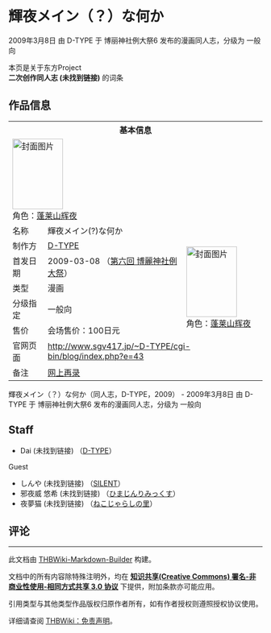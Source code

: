 # 輝夜メイン（？）な何か

<!-- source html: G:\repos\THBWiki-Markdown-Builder\THBWikiMarkdown\Temp\main\2\24\ns0%3A%E8%BC%9D%E5%A4%9C%E3%83%A1%E3%82%A4%E3%83%B3%EF%BC%88%EF%BC%9F%EF%BC%89%E3%81%AA%E4%BD%95%E3%81%8B.html -->

2009年3月8日 由 D-TYPE 于 博丽神社例大祭6 发布的漫画同人志，分级为 一般向

本页是关于东方Project  
 **二次创作同人志 (未找到链接)** 的词条
## 作品信息

<table><tbody><tr><th colspan="3">基本信息</th></tr><tr><td class="cover-artwork-mobile" colspan="2"><a href="./文件-輝夜メイン（？）な何か封面.jpg.md" class="image" title="封面图片"><img alt="封面图片" src="https://upload.thwiki.cc/thumb/4/4d/%E8%BC%9D%E5%A4%9C%E3%83%A1%E3%82%A4%E3%83%B3%EF%BC%88%EF%BC%9F%EF%BC%89%E3%81%AA%E4%BD%95%E3%81%8B%E5%B0%81%E9%9D%A2.jpg/100px-%E8%BC%9D%E5%A4%9C%E3%83%A1%E3%82%A4%E3%83%B3%EF%BC%88%EF%BC%9F%EF%BC%89%E3%81%AA%E4%BD%95%E3%81%8B%E5%B0%81%E9%9D%A2.jpg" decoding="async" loading="lazy" width="100" height="140" srcset="https://upload.thwiki.cc/thumb/4/4d/%E8%BC%9D%E5%A4%9C%E3%83%A1%E3%82%A4%E3%83%B3%EF%BC%88%EF%BC%9F%EF%BC%89%E3%81%AA%E4%BD%95%E3%81%8B%E5%B0%81%E9%9D%A2.jpg/151px-%E8%BC%9D%E5%A4%9C%E3%83%A1%E3%82%A4%E3%83%B3%EF%BC%88%EF%BC%9F%EF%BC%89%E3%81%AA%E4%BD%95%E3%81%8B%E5%B0%81%E9%9D%A2.jpg 1.5x, https://upload.thwiki.cc/thumb/4/4d/%E8%BC%9D%E5%A4%9C%E3%83%A1%E3%82%A4%E3%83%B3%EF%BC%88%EF%BC%9F%EF%BC%89%E3%81%AA%E4%BD%95%E3%81%8B%E5%B0%81%E9%9D%A2.jpg/201px-%E8%BC%9D%E5%A4%9C%E3%83%A1%E3%82%A4%E3%83%B3%EF%BC%88%EF%BC%9F%EF%BC%89%E3%81%AA%E4%BD%95%E3%81%8B%E5%B0%81%E9%9D%A2.jpg 2x" data-file-width="793" data-file-height="1104"></a><div class="cover-char">角色：<a href="./蓬莱山辉夜.md" title="蓬莱山辉夜">蓬莱山辉夜</a></div></td>
</tr><tr><td class="label">名称</td><td colspan="2"> 輝夜メイン(?)な何か </td></tr><tr><td class="label">制作方</td><td><a href="./D-TYPE.md" title="D-TYPE">D-TYPE</a></td><td class="cover-artwork" rowspan="5" style="min-width:140px;"><a href="./文件-輝夜メイン（？）な何か封面.jpg.md" class="image" title="封面图片"><img alt="封面图片" src="https://upload.thwiki.cc/thumb/4/4d/%E8%BC%9D%E5%A4%9C%E3%83%A1%E3%82%A4%E3%83%B3%EF%BC%88%EF%BC%9F%EF%BC%89%E3%81%AA%E4%BD%95%E3%81%8B%E5%B0%81%E9%9D%A2.jpg/100px-%E8%BC%9D%E5%A4%9C%E3%83%A1%E3%82%A4%E3%83%B3%EF%BC%88%EF%BC%9F%EF%BC%89%E3%81%AA%E4%BD%95%E3%81%8B%E5%B0%81%E9%9D%A2.jpg" decoding="async" loading="lazy" width="100" height="140" srcset="https://upload.thwiki.cc/thumb/4/4d/%E8%BC%9D%E5%A4%9C%E3%83%A1%E3%82%A4%E3%83%B3%EF%BC%88%EF%BC%9F%EF%BC%89%E3%81%AA%E4%BD%95%E3%81%8B%E5%B0%81%E9%9D%A2.jpg/151px-%E8%BC%9D%E5%A4%9C%E3%83%A1%E3%82%A4%E3%83%B3%EF%BC%88%EF%BC%9F%EF%BC%89%E3%81%AA%E4%BD%95%E3%81%8B%E5%B0%81%E9%9D%A2.jpg 1.5x, https://upload.thwiki.cc/thumb/4/4d/%E8%BC%9D%E5%A4%9C%E3%83%A1%E3%82%A4%E3%83%B3%EF%BC%88%EF%BC%9F%EF%BC%89%E3%81%AA%E4%BD%95%E3%81%8B%E5%B0%81%E9%9D%A2.jpg/201px-%E8%BC%9D%E5%A4%9C%E3%83%A1%E3%82%A4%E3%83%B3%EF%BC%88%EF%BC%9F%EF%BC%89%E3%81%AA%E4%BD%95%E3%81%8B%E5%B0%81%E9%9D%A2.jpg 2x" data-file-width="793" data-file-height="1104"></a><div class="cover-char">角色：<a href="./蓬莱山辉夜.md" title="蓬莱山辉夜">蓬莱山辉夜</a></div></td>
</tr><tr><td class="label">首发日期</td><td>2009-03-08&#160;（<a href="/展会作品列表?e=%E5%8D%9A%E4%B8%BD%E7%A5%9E%E7%A4%BE%E4%BE%8B%E5%A4%A7%E7%A5%AD%236">第六回 博麗神社例大祭</a>）</td></tr><tr><td class="label">类型</td><td>漫画</td></tr><tr><td class="label">分级指定</td><td>一般向</td></tr><tr><td class="label">售价</td><td>会场售价：100日元</td></tr>
<tr><td class="label">官网页面</td><td colspan="2"><a rel="nofollow" class="external free" href="http://www.sgv417.jp/~D-TYPE/cgi-bin/blog/index.php?e=43">http://www.sgv417.jp/~D-TYPE/cgi-bin/blog/index.php?e=43</a></td></tr><tr><td class="label">备注</td><td colspan="2"><a rel="nofollow" class="external text" href="http://www.sgv417.jp/~D-TYPE/cgi-bin/blog/index.php?e=50">网上再录</a></td></tr></tbody></table>

輝夜メイン（？）な何か（同人志，D-TYPE，2009） - 2009年3月8日 由 D-TYPE 于 博丽神社例大祭6 发布的漫画同人志，分级为 一般向
## Staff
- Dai (未找到链接) （[D-TYPE](./D-TYPE.md)）

Guest

- しんや (未找到链接) （[SILENT](./SiLENT.md)）
- 邪夜威 悠希 (未找到链接) （[ひまじんりみっくす](http://www14.plala.or.jp/himajinremix/)）
- 夜夢猫 (未找到链接) （[ねこじゃらしの里](http://nekozyarasi.at.webry.info/)）

## 评论




---

此文档由 [THBWiki-Markdown-Builder](https://github.com/Delsin-Yu/THBWiki-Markdown-Builder) 构建。

文档中的所有内容除特殊注明外，均在 [**知识共享(Creative Commons) 署名-非商业性使用-相同方式共享 3.0 协议**](https://creativecommons.org/licenses/by-sa/3.0/deed.zh-hans) 下提供，附加条款亦可能应用。

引用类型与其他类型作品版权归原作者所有，如有作者授权则遵照授权协议使用。

详细请查阅 [THBWiki：免责声明](https://thbwiki.cc/THBWiki:%E5%85%8D%E8%B4%A3%E5%A3%B0%E6%98%8E)。


